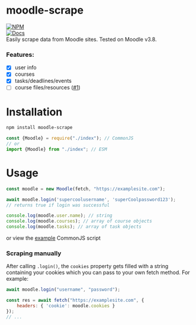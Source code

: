 # moodle-scrape
[![NPM](https://nodei.co/npm/moodle-scrape.png)](https://www.npmjs.com/package/moodle-scrape)<br>
[![Docs](https://img.shields.io/github/workflow/status/nizewn/moodle-scrape/Deploy%20TypeDoc%20docs%20to%20Pages?label=docs&logo=github)](https://nizewn.github.io/moodle-scrape)<br>
Easily scrape data from Moodle sites. Tested on Moodle v3.8.

### Features:
- [x] user info
- [x] courses
- [x] tasks/deadlines/events
- [ ] course files/resources ([#1](https://github.com/nizewn/moodle-scrape/issues/1))

# Installation
```sh
npm install moodle-scrape
```

```js
const {Moodle} = require("./index"); // CommonJS
// or
import {Moodle} from "./index"; // ESM
```

# Usage
```js
const moodle = new Moodle(fetch, "https://examplesite.com");

await moodle.login('supercoolusername', 'superCoolpassword123');
// returns true if login was successful 

console.log(moodle.user.name); // string
console.log(moodle.courses); // array of course objects
console.log(moodle.tasks); // array of task objects
```
or view the [example](example/index.js) CommonJS script

### Scraping manually
After calling `.login()`, the `cookies` property gets filled with a string containing your cookies which you can pass to your own fetch method. For example:
```js
await moodle.login("username", "password");

const res = await fetch("https://examplesite.com", {
	headers: { 'cookie': moodle.cookies }
});
// ...
```